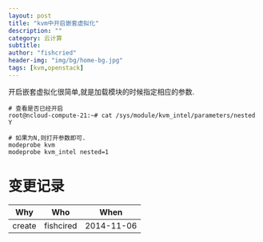 ```yaml
---
layout: post
title: "kvm中开启嵌套虚拟化"
description: ""
category: 云计算
subtitle:
author: "fishcried"
header-img: "img/bg/home-bg.jpg"
tags: [kvm,openstack]
---
```


开启嵌套虚拟化很简单,就是加载模块的时候指定相应的参数.

    # 查看是否已经开启
    root@ncloud-compute-21:~# cat /sys/module/kvm_intel/parameters/nested
    Y

    # 如果为N,则打开参数即可.
    modeprobe kvm
    modeprobe kvm_intel nested=1

# 变更记录

|Why | Who | When |
|----|-----|------|
|create|fishcired|2014-11-06 |

